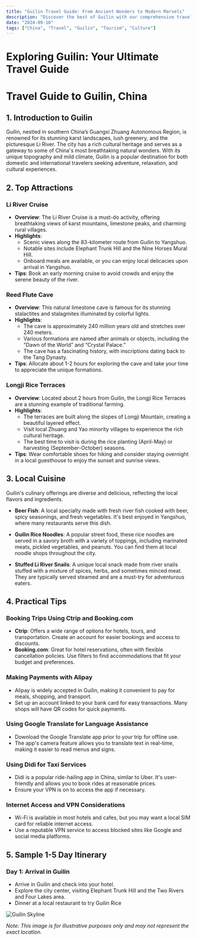 ```yaml
---
title: "Guilin Travel Guide: From Ancient Wonders to Modern Marvels"
description: "Discover the best of Guilin with our comprehensive travel guide. Explore top attractions, savor local cuisine, and get insider tips for an unforgettable Chinese adventure."
date: "2024-09-10"
tags: ["China", "Travel", "Guilin", "Tourism", "Culture"]
---
```


# Exploring Guilin: Your Ultimate Travel Guide

# Travel Guide to Guilin, China

## 1. Introduction to Guilin
Guilin, nestled in southern China’s Guangxi Zhuang Autonomous Region, is renowned for its stunning karst landscapes, lush greenery, and the picturesque Li River. The city has a rich cultural heritage and serves as a gateway to some of China's most breathtaking natural wonders. With its unique topography and mild climate, Guilin is a popular destination for both domestic and international travelers seeking adventure, relaxation, and cultural experiences.

## 2. Top Attractions

### Li River Cruise
- **Overview**: The Li River Cruise is a must-do activity, offering breathtaking views of karst mountains, limestone peaks, and charming rural villages.
- **Highlights**:
  - Scenic views along the 83-kilometer route from Guilin to Yangshuo.
  - Notable sites include Elephant Trunk Hill and the Nine Horses Mural Hill.
  - Onboard meals are available, or you can enjoy local delicacies upon arrival in Yangshuo.
- **Tips**: Book an early morning cruise to avoid crowds and enjoy the serene beauty of the river.

### Reed Flute Cave
- **Overview**: This natural limestone cave is famous for its stunning stalactites and stalagmites illuminated by colorful lights.
- **Highlights**:
  - The cave is approximately 240 million years old and stretches over 240 meters.
  - Various formations are named after animals or objects, including the “Dawn of the World” and “Crystal Palace.”
  - The cave has a fascinating history, with inscriptions dating back to the Tang Dynasty.
- **Tips**: Allocate about 1-2 hours for exploring the cave and take your time to appreciate the unique formations.

### Longji Rice Terraces
- **Overview**: Located about 2 hours from Guilin, the Longji Rice Terraces are a stunning example of traditional farming.
- **Highlights**:
  - The terraces are built along the slopes of Longji Mountain, creating a beautiful layered effect.
  - Visit local Zhuang and Yao minority villages to experience the rich cultural heritage.
  - The best time to visit is during the rice planting (April-May) or harvesting (September-October) seasons.
- **Tips**: Wear comfortable shoes for hiking and consider staying overnight in a local guesthouse to enjoy the sunset and sunrise views.

## 3. Local Cuisine
Guilin's culinary offerings are diverse and delicious, reflecting the local flavors and ingredients.

- **Beer Fish**: A local specialty made with fresh river fish cooked with beer, spicy seasonings, and fresh vegetables. It's best enjoyed in Yangshuo, where many restaurants serve this dish.
  
- **Guilin Rice Noodles**: A popular street food, these rice noodles are served in a savory broth with a variety of toppings, including marinated meats, pickled vegetables, and peanuts. You can find them at local noodle shops throughout the city.

- **Stuffed Li River Snails**: A unique local snack made from river snails stuffed with a mixture of spices, herbs, and sometimes minced meat. They are typically served steamed and are a must-try for adventurous eaters.

## 4. Practical Tips

### Booking Trips Using Ctrip and Booking.com
- **Ctrip**: Offers a wide range of options for hotels, tours, and transportation. Create an account for easier bookings and access to discounts.
- **Booking.com**: Great for hotel reservations, often with flexible cancellation policies. Use filters to find accommodations that fit your budget and preferences.

### Making Payments with Alipay
- Alipay is widely accepted in Guilin, making it convenient to pay for meals, shopping, and transport.
- Set up an account linked to your bank card for easy transactions. Many shops will have QR codes for quick payments.

### Using Google Translate for Language Assistance
- Download the Google Translate app prior to your trip for offline use.
- The app's camera feature allows you to translate text in real-time, making it easier to read menus and signs.

### Using Didi for Taxi Services
- Didi is a popular ride-hailing app in China, similar to Uber. It's user-friendly and allows you to book rides at reasonable prices.
- Ensure your VPN is on to access the app if necessary.

### Internet Access and VPN Considerations
- Wi-Fi is available in most hotels and cafes, but you may want a local SIM card for reliable internet access.
- Use a reputable VPN service to access blocked sites like Google and social media platforms.

## 5. Sample 1-5 Day Itinerary

### Day 1: Arrival in Guilin
- Arrive in Guilin and check into your hotel.
- Explore the city center, visiting Elephant Trunk Hill and the Two Rivers and Four Lakes area.
- Dinner at a local restaurant to try Guilin Rice

<img src="https://source.unsplash.com/1600x900/?Guilin,cityscape" alt="Guilin Skyline" loading="lazy">

*Note: This image is for illustrative purposes only and may not represent the exact location.*

